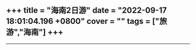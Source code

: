 +++
title = "海南2日游"
date = "2022-09-17 18:01:04.196 +0800"
cover = ""
tags = ["旅游","海南"]
+++
--------------------

----------------------------------------------------------------
